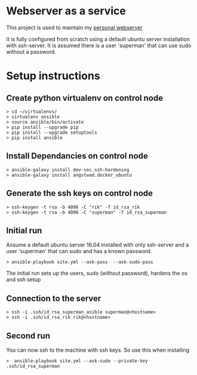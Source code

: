 # Webserver as a service

This project is used to maintain my [personal webserver](https://crescit.nl)

It is fully configured from scratch using a default ubuntu server installation
with ssh-server. It is assumed there is a user 'superman' that can use sudo
without a password.

# Setup instructions

## Create python virtualenv on control node

    > cd ~/virtualenvs/
    > virtualenv ansible
    > source ansible/bin/activate
    > pip install --upgrade pip
    > pip install --upgrade setuptools
    > pip install ansible

## Install Dependancies on control node

    > ansible-galaxy install dev-sec.ssh-hardening
    > ansible-galaxy install angstwad.docker_ubuntu

## Generate the ssh keys on control node

    > ssh-keygen -t rsa -b 4096 -C "rik" -f id_rsa_rik
    > ssh-keygen -t rsa -b 4096 -C "superman" -f id_rsa_superman

## Initial run

Assume a default ubuntu server 16.04 installed with only ssh-server and a user
'superman' that can sudo and has a known password.

    > ansible-playbook site.yml --ask-pass  --ask-sudo-pass

The initial run sets up the users, sudo (without password), hardens the os and
ssh setup

## Connection to the server
    > ssh -i .ssh/id_rsa_superman_asible superman@<hostname>
    > ssh -i .ssh/id_rsa_rik rik@<hostname>

## Second run

You can now ssh to the machine with ssh keys. So use this when installing

    >  ansible-playbook site.yml --ask-sudo --private-key .ssh/id_rsa_superman
